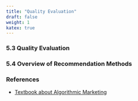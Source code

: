 ```yaml
---
title: "Quality Evaluation"
draft: false
weight: 1
katex: true
---
```


### 5.3 Quality Evaluation

### 5.4 Overview of Recommendation Methods

### References
- [Textbook about Algorithmic Marketing](https://algorithmicweb.files.wordpress.com/2018/07/algorithmic-marketing-ai-for-marketing-operations-r1-7g.pdf)